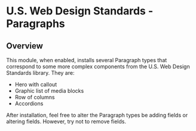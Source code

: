 # U.S. Web Design Standards - Paragraphs

## Overview

This module, when enabled, installs several Paragraph types that correspond to some more complex components from the U.S. Web Design Standards library. They are:

* Hero with callout
* Graphic list of media blocks
* Row of columns
* Accordions

After installation, feel free to alter the Paragraph types be adding fields or altering fields. However, try not to remove fields.
